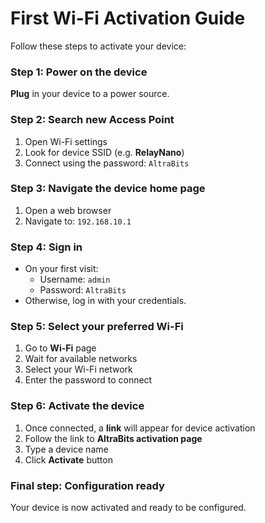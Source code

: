 # First Wi-Fi Activation Guide

Follow these steps to activate your device:

### Step 1: Power on the device
**Plug** in your device to a power source.

### Step 2: Search new Access Point
1. Open Wi-Fi settings
2. Look for device SSID (e.g. **RelayNano**)
3. Connect using the password: `AltraBits`

### Step 3: Navigate the device home page
1. Open a web browser
2. Navigate to: `192.168.10.1`

### Step 4: Sign in
- On your first visit:
  - Username: `admin`
  - Password: `AltraBits`
- Otherwise, log in with your credentials.

### Step 5: Select your preferred Wi-Fi
1. Go to **Wi-Fi** page 
2. Wait for available networks
3. Select your Wi-Fi network
4. Enter the password to connect

### Step 6: Activate the device
1. Once connected, a **link** will appear for device activation
2. Follow the link to **AltraBits activation page**
3. Type a device name
4. Click **Activate** button

### Final step: Configuration ready
Your device is now activated and ready to be configured.
